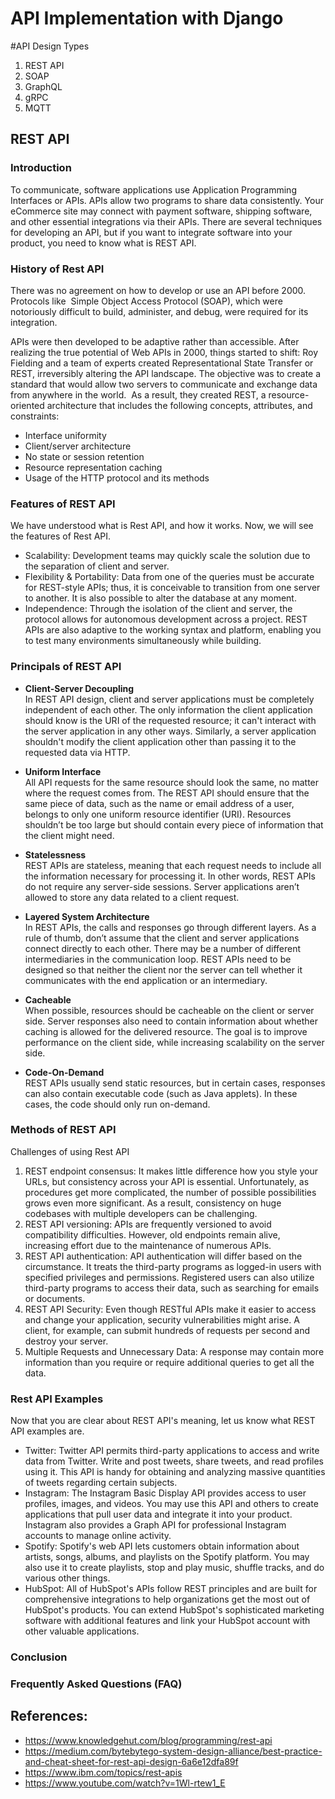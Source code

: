 # API Implementation with Django


#API Design Types

1. REST API
2. SOAP
3. GraphQL
4. gRPC
5. MQTT



## REST API

### Introduction

To communicate, software applications use Application Programming Interfaces or APIs. APIs allow two programs to share data consistently. Your eCommerce site may connect with payment software, shipping software, and other essential integrations via their APIs. There are several techniques for developing an API, but if you want to integrate software into your product, you need to know what is REST API.


### History of Rest API

There was no agreement on how to develop or use an API before 2000. Protocols like  Simple Object Access Protocol (SOAP), which were notoriously difficult to build, administer, and debug, were required for its integration.

APIs were then developed to be adaptive rather than accessible. After realizing the true potential of Web APIs in 2000, things started to shift: Roy Fielding and a team of experts created Representational State Transfer or REST, irreversibly altering the API landscape. The objective was to create a standard that would allow two servers to communicate and exchange data from anywhere in the world.  As a result, they created REST, a resource-oriented architecture that includes the following concepts, attributes, and constraints:
- Interface uniformity 
- Client/server architecture 
- No state or session retention 
- Resource representation caching 
- Usage of the HTTP protocol and its methods 

### Features of REST API

We have understood what is Rest API, and how it works. Now, we will see the features of Rest API. 
* Scalability: Development teams may quickly scale the solution due to the separation of client and server.  
* Flexibility & Portability: Data from one of the queries must be accurate for REST-style APIs; thus, it is conceivable to transition from one server to another. It is also possible to alter the database at any moment.  
* Independence: Through the isolation of the client and server, the protocol allows for autonomous development across a project. REST APIs are also adaptive to the working syntax and platform, enabling you to test many environments simultaneously while building.   



### Principals of REST API

- **Client-Server Decoupling**  
In REST API design, client and server applications must be completely independent of each other. The only information the client application should know is the URI of the requested resource; it can't interact with the server application in any other ways. Similarly, a server application shouldn't modify the client application other than passing it to the requested data via HTTP.
- **Uniform Interface**  
All API requests for the same resource should look the same, no matter where the request comes from. The REST API should ensure that the same piece of data, such as the name or email address of a user, belongs to only one uniform resource identifier (URI). Resources shouldn’t be too large but should contain every piece of information that the client might need.
- **Statelessness**  
REST APIs are stateless, meaning that each request needs to include all the information necessary for processing it. In other words, REST APIs do not require any server-side sessions. Server applications aren’t allowed to store any data related to a client request.
- **Layered System Architecture**  
       In REST APIs, the calls and responses go through different layers. As a rule of thumb, don’t assume that the client and server applications connect directly to each other. There may be a number of different intermediaries in the communication loop. REST APIs need to be designed so that neither the client nor the server can tell whether it communicates with the end application or an intermediary.
- **Cacheable**  
When possible, resources should be cacheable on the client or server side. Server responses also need to contain information about whether caching is allowed for the delivered resource. The goal is to improve performance on the client side, while increasing scalability on the server side.

- **Code-On-Demand**  
	REST APIs usually send static resources, but in certain cases, responses can also contain executable code (such as Java applets). In these cases, the code should only run on-demand.


### Methods of REST API

Challenges of using Rest API
1. REST endpoint consensus: It makes little difference how you style your URLs, but consistency across your API is essential. Unfortunately, as procedures get more complicated, the number of possible possibilities grows even more significant. As a result, consistency on huge codebases with multiple developers can be challenging.  
2. REST API versioning: APIs are frequently versioned to avoid compatibility difficulties. However, old endpoints remain alive, increasing effort due to the maintenance of numerous APIs. 
3. REST API authentication: API authentication will differ based on the circumstance. It treats the third-party programs as logged-in users with specified privileges and permissions. Registered users can also utilize third-party programs to access their data, such as searching for emails or documents. 
4. REST API Security: Even though RESTful APIs make it easier to access and change your application, security vulnerabilities might arise. A client, for example, can submit hundreds of requests per second and destroy your server. 
5. Multiple Requests and Unnecessary Data: A response may contain more information than you require or require additional queries to get all the data. 


### Rest API Examples
Now that you are clear about REST API's meaning, let us know what REST API examples are. 
- Twitter: Twitter API permits third-party applications to access and write data from Twitter. Write and post tweets, share tweets, and read profiles using it. This API is handy for obtaining and analyzing massive quantities of tweets regarding certain subjects.
- Instagram: The Instagram Basic Display API provides access to user profiles, images, and videos. You may use this API and others to create applications that pull user data and integrate it into your product. Instagram also provides a Graph API for professional Instagram accounts to manage online activity. 
- Spotify: Spotify's web API lets customers obtain information about artists, songs, albums, and playlists on the Spotify platform. You may also use it to create playlists, stop and play music, shuffle tracks, and do various other things.
- HubSpot: All of HubSpot's APIs follow REST principles and are built for comprehensive integrations to help organizations get the most out of HubSpot's products. You can extend HubSpot's sophisticated marketing software with additional features and link your HubSpot account with other valuable applications.


### Conclusion


### Frequently Asked Questions (FAQ)




## References:
- https://www.knowledgehut.com/blog/programming/rest-api
- https://medium.com/bytebytego-system-design-alliance/best-practice-and-cheat-sheet-for-rest-api-design-6a6e12dfa89f
- https://www.ibm.com/topics/rest-apis
- https://www.youtube.com/watch?v=1Wl-rtew1_E

